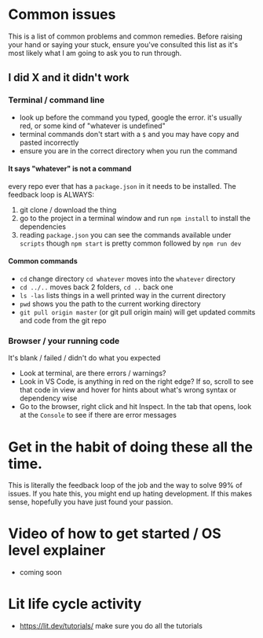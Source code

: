 # Common issues

This is a list of common problems and common remedies. Before raising your hand or saying your stuck, ensure you've consulted this list as it's most likely what I am going to ask you to run through.

## I did X and it didn't work

### Terminal / command line
- look up before the command you typed, google the error. it's usually red, or some kind of "whatever is undefined"
- terminal commands don't start with a `$` and you may have copy and pasted incorrectly
- ensure you are in the correct directory when you run the command

#### It says "whatever" is not a command

every repo ever that has a `package.json` in it needs to be installed. The feedback loop is ALWAYS:
1. git clone / download the thing
2. go to the project in a terminal window and run `npm install` to install the dependencies
3. reading `package.json` you can see the commands available under `scripts` though `npm start` is pretty common followed by `npm run dev`

#### Common commands
- `cd` change directory `cd whatever` moves into the `whatever` directory
- `cd ../..` moves back 2 folders, `cd ..` back one
- `ls -las` lists things in a well printed way in the current directory
- `pwd` shows you the path to the current working directory
- `git pull origin master` (or git pull origin main) will get updated commits and code from the git repo

### Browser / your running code

It's blank / failed / didn't do what you expected
- Look at terminal, are there errors / warnings?
- Look in VS Code, is anything in red on the right edge? If so, scroll to see that code in view and hover for hints about what's wrong syntax or dependency wise
- Go to the browser, right click and hit Inspect. In the tab that opens, look at the `Console` to see if there are error messages

# Get in the habit of doing these all the time.
This is literally the feedback loop of the job and the way to solve 99% of issues. If you hate this, you might end up hating development. If this makes sense, hopefully you have just found your passion.

# Video of how to get started / OS level explainer
- coming soon

# Lit life cycle activity
- https://lit.dev/tutorials/ make sure you do all the tutorials